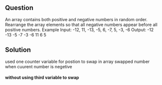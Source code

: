 ## Question

An array contains both positive and negative numbers in random order.
Rearrange the array elements so that all negative numbers appear before all positive numbers.
Example
Input: -12, 11, -13, -5, 6, -7, 5, -3, -6
Output: -12 -13 -5 -7 -3 -6 11 6 5

## Solution

used one counter variable for postion to swap in array
swapped number when cuurent number is negetive

#### without using third variable to swap
